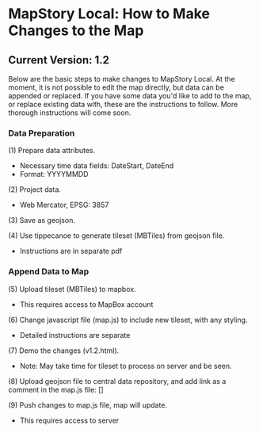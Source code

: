 # MapStory Local: How to Make Changes to the Map
## Current Version: 1.2

Below are the basic steps to make changes to MapStory Local. At the moment, it is not possible to edit the map directly, but data can be appended or replaced. If you have some data you'd like to add to the map, or replace existing data with, these are the instructions to follow. More thorough instructions will come soon.


### Data Preparation

(1) Prepare data attributes.
- Necessary time data fields: DateStart, DateEnd
- Format: YYYYMMDD

(2) Project data.
- Web Mercator, EPSG: 3857

(3) Save as geojson.

(4) Use tippecanoe to generate tileset (MBTiles) from geojson file.
- Instructions are in separate pdf


### Append Data to Map

(5) Upload tileset (MBTiles) to mapbox.
- This requires access to MapBox account

(6) Change javascript file (map.js) to include new tileset, with any styling.
- Detailed instructions are separate

(7) Demo the changes (v1.2.html).
- Note: May take time for tileset to process on server and be seen.

(8) Upload geojson file to central data repository, and add link as a comment in the map.js file: []

(9) Push changes to map.js file, map will update.
- This requires access to server

